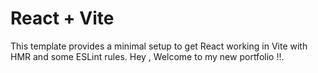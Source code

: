 # React + Vite

This template provides a minimal setup to get React working in Vite with HMR and some ESLint rules.
Hey , Welcome to my new portfolio !!.

